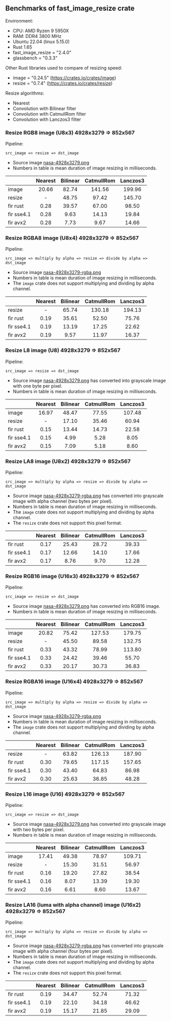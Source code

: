 ## Benchmarks of fast_image_resize crate

Environment:

- CPU: AMD Ryzen 9 5950X
- RAM: DDR4 3800 MHz
- Ubuntu 22.04 (linux 5.15.0)
- Rust 1.65
- fast_image_resize = "2.4.0"
- glassbench = "0.3.3"

Other Rust libraries used to compare of resizing speed:

- image = "0.24.5" (<https://crates.io/crates/image>)
- resize = "0.7.4" (<https://crates.io/crates/resize>)

Resize algorithms:

- Nearest
- Convolution with Bilinear filter
- Convolution with CatmullRom filter
- Convolution with Lanczos3 filter

### Resize RGB8 image (U8x3) 4928x3279 => 852x567

Pipeline:

`src_image => resize => dst_image`

- Source image [nasa-4928x3279.png](https://github.com/Cykooz/fast_image_resize/blob/main/data/nasa-4928x3279.png)
- Numbers in table is mean duration of image resizing in milliseconds.

|            | Nearest | Bilinear | CatmullRom | Lanczos3 |
|------------|:-------:|:--------:|:----------:|:--------:|
| image      |  20.66  |  82.74   |   141.56   |  199.96  |
| resize     |    -    |  48.75   |   97.42    |  145.70  |
| fir rust   |  0.28   |  39.57   |   67.00    |  98.50   |
| fir sse4.1 |  0.28   |   9.63   |   14.13    |  19.84   |
| fir avx2   |  0.28   |   7.73   |    9.67    |  14.66   |

### Resize RGBA8 image (U8x4) 4928x3279 => 852x567

Pipeline:

`src_image => multiply by alpha => resize => divide by alpha => dst_image`

- Source image
  [nasa-4928x3279-rgba.png](https://github.com/Cykooz/fast_image_resize/blob/main/data/nasa-4928x3279-rgba.png)
- Numbers in table is mean duration of image resizing in milliseconds.
- The `image` crate does not support multiplying and dividing by alpha channel. 

|            | Nearest | Bilinear | CatmullRom | Lanczos3 |
|------------|:-------:|:--------:|:----------:|:--------:|
| resize     |    -    |  65.74   |   130.18   |  194.13  |
| fir rust   |  0.19   |  35.61   |   52.50    |  75.76   |
| fir sse4.1 |  0.19   |  13.19   |   17.25    |  22.62   |
| fir avx2   |  0.19   |   9.57   |   11.97    |  16.37   |

### Resize L8 image (U8) 4928x3279 => 852x567

Pipeline:

`src_image => resize => dst_image`

- Source image [nasa-4928x3279.png](https://github.com/Cykooz/fast_image_resize/blob/main/data/nasa-4928x3279.png)
  has converted into grayscale image with one byte per pixel.
- Numbers in table is mean duration of image resizing in milliseconds.

|            | Nearest | Bilinear | CatmullRom | Lanczos3 |
|------------|:-------:|:--------:|:----------:|:--------:|
| image      |  16.97  |  48.47   |   77.55    |  107.48  |
| resize     |    -    |  17.10   |   35.46    |  60.94   |
| fir rust   |  0.15   |  13.44   |   14.73    |  22.58   |
| fir sse4.1 |  0.15   |   4.99   |    5.28    |   8.05   |
| fir avx2   |  0.15   |   7.09   |    5.18    |   8.60   |

### Resize LA8 image (U8x2) 4928x3279 => 852x567

Pipeline:

`src_image => multiply by alpha => resize => divide by alpha => dst_image`

- Source image
  [nasa-4928x3279-rgba.png](https://github.com/Cykooz/fast_image_resize/blob/main/data/nasa-4928x3279-rgba.png)
  has converted into grayscale image with alpha channel (two bytes per pixel).
- Numbers in table is mean duration of image resizing in milliseconds.
- The `image` crate does not support multiplying and dividing by alpha channel.
- The `resize` crate does not support this pixel format.

|            | Nearest | Bilinear | CatmullRom | Lanczos3 |
|------------|:-------:|:--------:|:----------:|:--------:|
| fir rust   |  0.17   |  25.43   |   28.72    |  39.33   |
| fir sse4.1 |  0.17   |  12.66   |   14.10    |  17.66   |
| fir avx2   |  0.17   |   8.76   |    9.70    |  12.28   |

### Resize RGB16 image (U16x3) 4928x3279 => 852x567

Pipeline:

`src_image => resize => dst_image`

- Source image [nasa-4928x3279.png](https://github.com/Cykooz/fast_image_resize/blob/main/data/nasa-4928x3279.png)
  has converted into RGB16 image.
- Numbers in table is mean duration of image resizing in milliseconds.

|            | Nearest | Bilinear | CatmullRom | Lanczos3 |
|------------|:-------:|:--------:|:----------:|:--------:|
| image      |  20.82  |  75.42   |   127.53   |  179.75  |
| resize     |    -    |  45.50   |   89.58    |  132.75  |
| fir rust   |  0.33   |  43.32   |   78.99    |  113.80  |
| fir sse4.1 |  0.33   |  24.42   |   39.46    |  55.70   |
| fir avx2   |  0.33   |  20.17   |   30.73    |  36.83   |

### Resize RGBA16 image (U16x4) 4928x3279 => 852x567

Pipeline:

`src_image => multiply by alpha => resize => divide by alpha => dst_image`

- Source image
  [nasa-4928x3279-rgba.png](https://github.com/Cykooz/fast_image_resize/blob/main/data/nasa-4928x3279-rgba.png)
- Numbers in table is mean duration of image resizing in milliseconds.
- The `image` crate does not support multiplying and dividing by alpha channel.

|            | Nearest | Bilinear | CatmullRom | Lanczos3 |
|------------|:-------:|:--------:|:----------:|:--------:|
| resize     |    -    |  63.82   |   126.13   |  187.90  |
| fir rust   |  0.30   |  79.65   |   117.15   |  157.65  |
| fir sse4.1 |  0.30   |  43.40   |   64.83    |  86.98   |
| fir avx2   |  0.30   |  25.63   |   36.85    |  48.28   |

### Resize L16 image (U16) 4928x3279 => 852x567

Pipeline:

`src_image => resize => dst_image`

- Source image [nasa-4928x3279.png](https://github.com/Cykooz/fast_image_resize/blob/main/data/nasa-4928x3279.png)
  has converted into grayscale image with two bytes per pixel.
- Numbers in table is mean duration of image resizing in milliseconds.

|            | Nearest | Bilinear | CatmullRom | Lanczos3 |
|------------|:-------:|:--------:|:----------:|:--------:|
| image      |  17.41  |  49.38   |   78.97    |  109.71  |
| resize     |    -    |  15.30   |   31.51    |  56.97   |
| fir rust   |  0.16   |  19.20   |   27.82    |  38.54   |
| fir sse4.1 |  0.16   |   8.07   |   13.39    |  19.30   |
| fir avx2   |  0.16   |   6.61   |    8.60    |  13.67   |

### Resize LA16 (luma with alpha channel) image (U16x2) 4928x3279 => 852x567

Pipeline:

`src_image => multiply by alpha => resize => divide by alpha => dst_image`

- Source image
  [nasa-4928x3279-rgba.png](https://github.com/Cykooz/fast_image_resize/blob/main/data/nasa-4928x3279-rgba.png)
  has converted into grayscale image with alpha channel (four bytes per pixel).
- Numbers in table is mean duration of image resizing in milliseconds.
- The `image` crate does not support multiplying and dividing by alpha channel.
- The `resize` crate does not support this pixel format.

|            | Nearest | Bilinear | CatmullRom | Lanczos3 |
|------------|:-------:|:--------:|:----------:|:--------:|
| fir rust   |  0.19   |  34.47   |   52.74    |  71.32   |
| fir sse4.1 |  0.19   |  22.10   |   34.18    |  46.62   |
| fir avx2   |  0.19   |  15.17   |   21.85    |  29.09   |
